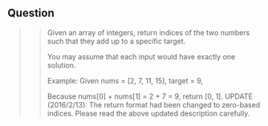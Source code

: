 ## Question

>> Given an array of integers, return indices of the two numbers such that they add up to a specific target.
>>
>> You may assume that each input would have exactly one solution.
>>
>> Example:
>> Given nums = [2, 7, 11, 15], target = 9,
>>
>> Because nums[0] + nums[1] = 2 + 7 = 9,
>> return [0, 1].
>> UPDATE (2016/2/13):
>> The return format had been changed to zero-based indices. Please read the above updated description carefully.
